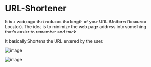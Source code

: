 # URL-Shortener

It is a webpage that reduces the length of your URL (Uniform Resource Locator). 
The idea is to minimize the web page address into something that's easier to remember and track.

It basically Shortens the URL entered by the user. 

![image](https://user-images.githubusercontent.com/83454075/181427087-5cac9046-be94-44e0-af9a-902661cedd3d.png)

![image](https://user-images.githubusercontent.com/83454075/181427531-85f4af46-4478-49e5-8bb4-a63461877c06.png)

